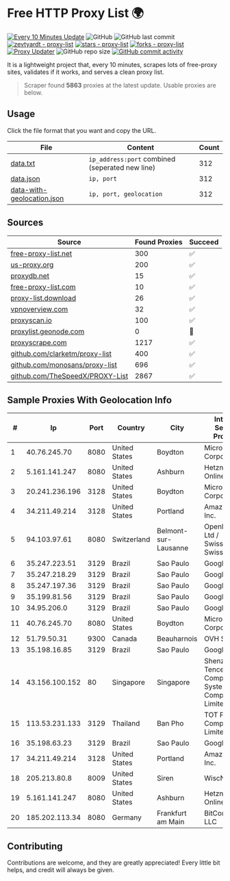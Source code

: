
# Free HTTP Proxy List 🌍

[![Every 10 Minutes Update](https://github.com/mertguvencli/http-proxy-list/actions/workflows/main.yml/badge.svg?branch=main)](https://github.com/mertguvencli/http-proxy-list/actions/workflows/main.yml)
![GitHub](https://img.shields.io/github/license/mertguvencli/http-proxy-list)
![GitHub last commit](https://img.shields.io/github/last-commit/mertguvencli/http-proxy-list)
[![zevtyardt - proxy-list](https://img.shields.io/static/v1?label=zevtyardt&message=proxy-list&color=blue&logo=github)](https://github.com/zevtyardt/proxy-list "Go to GitHub repo")
[![stars - proxy-list](https://img.shields.io/github/stars/zevtyardt/proxy-list?style=social)](https://github.com/zevtyardt/proxy-list)
[![forks - proxy-list](https://img.shields.io/github/forks/zevtyardt/proxy-list?style=social)](https://github.com/zevtyardt/proxy-list)
[![Proxy Updater](https://github.com/zevtyardt/proxy-list/workflows/Proxy%20Updater/badge.svg)](https://github.com/zevtyardt/proxy-list/actions?query=workflow:"Proxy+Updater")
![GitHub repo size](https://img.shields.io/github/repo-size/zevtyardt/proxy-list)
[![GitHub commit activity](https://img.shields.io/github/commit-activity/m/zevtyardt/proxy-list?logo=commits)](https://github.com/zevtyardt/proxy-list/commits/main)

It is a lightweight project that, every 10 minutes, scrapes lots of free-proxy sites, validates if it works, and serves a clean proxy list.

> Scraper found **5863** proxies at the latest update. Usable proxies are below.

## Usage

Click the file format that you want and copy the URL.

|File|Content|Count|
|----|-------|-----|
|[data.txt](https://raw.githubusercontent.com/mertguvencli/http-proxy-list/main/proxy-list/data.txt)|`ip_address:port` combined (seperated new line)|312|
|[data.json](https://raw.githubusercontent.com/mertguvencli/http-proxy-list/main/proxy-list/data.json)|`ip, port`|312|
|[data-with-geolocation.json](https://raw.githubusercontent.com/mertguvencli/http-proxy-list/main/proxy-list/data-with-geolocation.json)|`ip, port, geolocation`|312|

## Sources

|Source|Found Proxies|Succeed|
|------|-------------|-------|
|[free-proxy-list.net](https://free-proxy-list.net)|300|✅|
|[us-proxy.org](https://www.us-proxy.org)|200|✅|
|[proxydb.net](http://proxydb.net)|15|✅|
|[free-proxy-list.com](https://free-proxy-list.com/?page=&port=&type%5B%5D=http&type%5B%5D=https&up_time=0&search=Search)|10|✅|
|[proxy-list.download](https://www.proxy-list.download/HTTP)|26|✅|
|[vpnoverview.com](https://vpnoverview.com/privacy/anonymous-browsing/free-proxy-servers)|32|✅|
|[proxyscan.io](https://www.proxyscan.io)|100|✅|
|[proxylist.geonode.com](https://proxylist.geonode.com/api/proxy-list?limit=300&page=1&sort_by=lastChecked&sort_type=desc&protocols=http,https)|0|🚫|
|[proxyscrape.com](https://api.proxyscrape.com/v2/?request=displayproxies&protocol=http&timeout=10000&country=all&ssl=all&anonymity=all)|1217|✅|
|[github.com/clarketm/proxy-list](https://raw.githubusercontent.com/clarketm/proxy-list/master/proxy-list-raw.txt)|400|✅|
|[github.com/monosans/proxy-list](https://raw.githubusercontent.com/monosans/proxy-list/main/proxies/http.txt)|696|✅|
|[github.com/TheSpeedX/PROXY-List](https://raw.githubusercontent.com/TheSpeedX/PROXY-List/master/http.txt)|2867|✅|


## Sample Proxies With Geolocation Info

|#|Ip|Port|Country|City|Internet Service Provider|
|-|--|----|-------|----|-------------------------|
|1|40.76.245.70|8080|United States|Boydton|Microsoft Corporation|
|2|5.161.141.247|8080|United States|Ashburn|Hetzner Online GmbH|
|3|20.241.236.196|3128|United States|Boydton|Microsoft Corporation|
|4|34.211.49.214|3128|United States|Portland|Amazon.com, Inc.|
|5|94.103.97.61|8080|Switzerland|Belmont-sur-Lausanne|OpenBusiness Ltd / SwissCenter / SwissLink|
|6|35.247.223.51|3129|Brazil|Sao Paulo|Google LLC|
|7|35.247.218.29|3129|Brazil|Sao Paulo|Google LLC|
|8|35.247.197.36|3129|Brazil|Sao Paulo|Google LLC|
|9|35.199.81.56|3129|Brazil|Sao Paulo|Google LLC|
|10|34.95.206.0|3129|Brazil|Sao Paulo|Google LLC|
|11|40.76.245.70|8080|United States|Boydton|Microsoft Corporation|
|12|51.79.50.31|9300|Canada|Beauharnois|OVH SAS|
|13|35.198.16.85|3129|Brazil|Sao Paulo|Google LLC|
|14|43.156.100.152|80|Singapore|Singapore|Shenzhen Tencent Computer Systems Company Limited|
|15|113.53.231.133|3129|Thailand|Ban Pho|TOT Public Company Limited|
|16|35.198.63.23|3129|Brazil|Sao Paulo|Google LLC|
|17|34.211.49.214|3128|United States|Portland|Amazon.com, Inc.|
|18|205.213.80.8|8009|United States|Siren|WiscNet|
|19|5.161.141.247|8080|United States|Ashburn|Hetzner Online GmbH|
|20|185.202.113.34|8080|Germany|Frankfurt am Main|BitCommand LLC|



## Contributing

Contributions are welcome, and they are greatly appreciated! Every
little bit helps, and credit will always be given.

